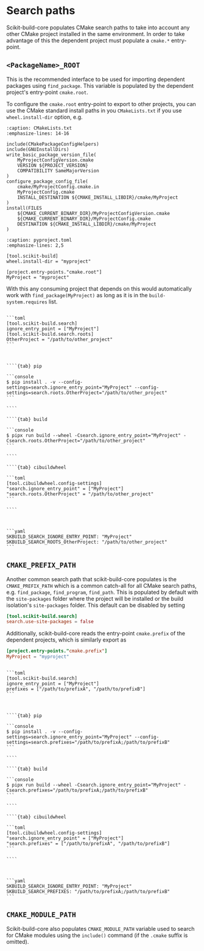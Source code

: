 # Search paths

Scikit-build-core populates CMake search paths to take into account any other
CMake project installed in the same environment. In order to take advantage of
this the dependent project must populate a `cmake.*` entry-point.

## `<PackageName>_ROOT`

This is the recommended interface to be used for importing dependent packages
using `find_package`. This variable is populated by the dependent project's
entry-point `cmake.root`.

To configure the `cmake.root` entry-point to export to other projects, you can
use the CMake standard install paths in you `CMakeLists.txt` if you use
`wheel.install-dir` option, e.g.

```{code-block} cmake
:caption: CMakeLists.txt
:emphasize-lines: 14-16

include(CMakePackageConfigHelpers)
include(GNUInstallDirs)
write_basic_package_version_file(
    MyProjectConfigVersion.cmake
    VERSION ${PROJECT_VERSION}
    COMPATIBILITY SameMajorVersion
)
configure_package_config_file(
    cmake/MyProjectConfig.cmake.in
    MyProjectConfig.cmake
    INSTALL_DESTINATION ${CMAKE_INSTALL_LIBDIR}/cmake/MyProject
)
install(FILES
    ${CMAKE_CURRENT_BINARY_DIR}/MyProjectConfigVersion.cmake
    ${CMAKE_CURRENT_BINARY_DIR}/MyProjectConfig.cmake
    DESTINATION ${CMAKE_INSTALL_LIBDIR}/cmake/MyProject
)
```

```{code-block} toml
:caption: pyproject.toml
:emphasize-lines: 2,5

[tool.scikit-build]
wheel.install-dir = "myproject"

[project.entry-points."cmake.root"]
MyProject = "myproject"
```

With this any consuming project that depends on this would automatically work
with `find_package(MyProject)` as long as it is in the `build-system.requires`
list.

````{tab} pyproject.toml

```toml
[tool.scikit-build.search]
ignore_entry_point = ["MyProject"]
[tool.scikit-build.search.roots]
OtherProject = "/path/to/other_project"
```

````

`````{tab} config-settings


````{tab} pip

```console
$ pip install . -v --config-settings=search.ignore_entry_point="MyProject" --config-settings=search.roots.OtherProject="/path/to/other_project"
```

````

````{tab} build

```console
$ pipx run build --wheel -Csearch.ignore_entry_point="MyProject" -Csearch.roots.OtherProject="/path/to/other_project"
```

````

````{tab} cibuildwheel

```toml
[tool.cibuildwheel.config-settings]
"search.ignore_entry_point" = ["MyProject"]
"search.roots.OtherProject" = "/path/to/other_project"
```

````

`````

````{tab} Environment


```yaml
SKBUILD_SEARCH_IGNORE_ENTRY_POINT: "MyProject"
SKBUILD_SEARCH_ROOTS_OtherProject: "/path/to/other_project"
```

````

## `CMAKE_PREFIX_PATH`

Another common search path that scikit-build-core populates is the
`CMAKE_PREFIX_PATH` which is a common catch-all for all CMake search paths, e.g.
`find_package`, `find_program`, `find_path`. This is populated by default with
the `site-packages` folder where the project will be installed or the build
isolation's `site-packages` folder. This default can be disabled by setting

```toml
[tool.scikit-build.search]
search.use-site-packages = false
```

Additionally, scikit-build-core reads the entry-point `cmake.prefix` of the
dependent projects, which is similarly export as

```toml
[project.entry-points."cmake.prefix"]
MyProject = "myproject"
```

````{tab} pyproject.toml

```toml
[tool.scikit-build.search]
ignore_entry_point = ["MyProject"]
prefixes = ["/path/to/prefixA", "/path/to/prefixB"]
```

````

`````{tab} config-settings


````{tab} pip

```console
$ pip install . -v --config-settings=search.ignore_entry_point="MyProject" --config-settings=search.prefixes="/path/to/prefixA;/path/to/prefixB"
```

````

````{tab} build

```console
$ pipx run build --wheel -Csearch.ignore_entry_point="MyProject" -Csearch.prefixes="/path/to/prefixA;/path/to/prefixB"
```

````

````{tab} cibuildwheel

```toml
[tool.cibuildwheel.config-settings]
"search.ignore_entry_point" = ["MyProject"]
"search.prefixes" = ["/path/to/prefixA", "/path/to/prefixB"]
```

````

`````

````{tab} Environment


```yaml
SKBUILD_SEARCH_IGNORE_ENTRY_POINT: "MyProject"
SKBUILD_SEARCH_PREFIXES: "/path/to/prefixA;/path/to/prefixB"
```

````

## `CMAKE_MODULE_PATH`

Scikit-build-core also populates `CMAKE_MODULE_PATH` variable used to search for
CMake modules using the `include()` command (if the `.cmake` suffix is omitted).

[`CMAKE_PREFIX_PATH`]: #cmake-prefix-path
